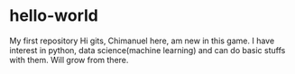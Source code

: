 # hello-world
My first repository 
Hi gits, 
Chimanuel here, am new in this game.
I have interest in python, data science(machine learning) and can do basic stuffs with them. 
Will grow from there. 
